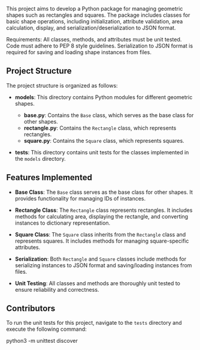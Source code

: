 This project aims to develop a Python package for managing geometric shapes such as rectangles and squares. The package includes classes for basic shape operations, including initialization, attribute validation, area calculation, display, and serialization/deserialization to JSON format.

Requirements:
All classes, methods, and attributes must be unit tested.
Code must adhere to PEP 8 style guidelines.
Serialization to JSON format is required for saving and loading shape instances from files.

## Project Structure

The project structure is organized as follows:

- **models**: This directory contains Python modules for different geometric shapes.
    - **base.py**: Contains the `Base` class, which serves as the base class for other shapes.
    - **rectangle.py**: Contains the `Rectangle` class, which represents rectangles.
    - **square.py**: Contains the `Square` class, which represents squares.

- **tests**: This directory contains unit tests for the classes implemented in the `models` directory.

## Features Implemented

- **Base Class**: The `Base` class serves as the base class for other shapes. It provides functionality for managing IDs of instances.

- **Rectangle Class**: The `Rectangle` class represents rectangles. It includes methods for calculating area, displaying the rectangle, and converting instances to dictionary representation.

- **Square Class**: The `Square` class inherits from the `Rectangle` class and represents squares. It includes methods for managing square-specific attributes.

- **Serialization**: Both `Rectangle` and `Square` classes include methods for serializing instances to JSON format and saving/loading instances from files.

- **Unit Testing**: All classes and methods are thoroughly unit tested to ensure reliability and correctness.

## Contributors

To run the unit tests for this project, navigate to the `tests` directory and execute the following command:

python3 -m unittest discover
